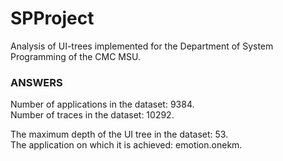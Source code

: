 # SPProject
Analysis of UI-trees implemented for the Department of System Programming of the CMC MSU.

### ANSWERS
Number of applications in the dataset: 9384.  
Number of traces in the dataset: 10292.  

The maximum depth of the UI tree in the dataset: 53.  
The application on which it is achieved: emotion.onekm.  
